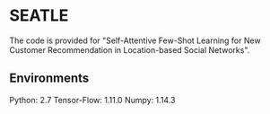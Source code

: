 # SEATLE
The code is provided for "Self-Attentive Few-Shot Learning for New Customer Recommendation in Location-based Social Networks".

## Environments 
  Python: 2.7
  Tensor-Flow: 1.11.0 
  Numpy: 1.14.3
